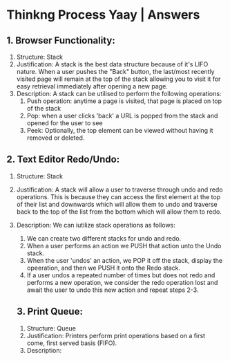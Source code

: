 # Thinkng Process Yaay | Answers

## 1. Browser Functionality:
1. Structure: Stack    
2. Justification: A stack is the best data structure because of it's LIFO nature. When a user pushes the "Back" button, the last/most recently visited page will remain at the top of the stack allowing you to visit it for easy retrieval immediately after opening a new page.   
3. Description: A stack can be utilised to perform the following operations:
   1. Push operation: anytime a page is visited, that page is placed on top of the stack
   2. Pop: when a user clicks 'back' a URL is popped from the stack and opened for the user to see
   3. Peek: Optionally, the top element can be viewed without having it removed or deleted.

## 2. Text Editor Redo/Undo:
1. Structure: Stack
2. Justification: A stack will allow a user to traverse through undo and redo operations. This is because they can access the first element at the top of their list and downwards which will allow them to undo and traverse back to the top of the list from the bottom which will allow them to redo.
3. Description: We can iutilize stack operations as follows:
   1. We can create two different stacks for undo and redo. 
   2. When a user performs an action we PUSH that action unto the Undo stack.
   3. When the user 'undos' an action, we POP it off the stack, display the opeeration, and then we PUSH it onto the Redo stack. 
   4. If a user undos a repeated number of times but does not redo and performs a new operation, we consider the redo operation lost and await the user to undo this new action and repeat steps 2-3.
   
   ## 3. Print Queue:
   1. Structure: Queue
   2. Justification: Printers perform print operations based on a first come, first served basis (FIFO).
   3. Description:
